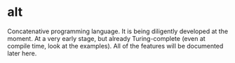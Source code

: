# alt
Concatenative programming language.
It is being diligently developed at the moment. At a very early stage, but already Turing-complete (even at compile time, look at the examples).
All of the features will be documented later here.